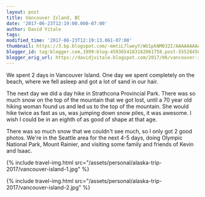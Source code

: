 ```yaml
---
layout: post
title: Vancouver Island, BC
date: '2017-06-23T12:19:00.000-07:00'
author: David Vitale
tags: 
modified_time: '2017-06-23T12:19:13.061-07:00'
thumbnail: https://3.bp.blogspot.com/-mmtiL7lweyY/WU1pkNM032I/AAAAAAAAAw4/cK0b9hjjO4E-Mwq1n_7ck4IPUBCYJLk-wCLcBGAs/s72-c/IMG_5316_800x533.JPG
blogger_id: tag:blogger.com,1999:blog-4593654183182061758.post-5552845098583342813
blogger_orig_url: https://davidjvitale.blogspot.com/2017/06/vancouver-island.html
---
```


We spent 2 days in Vancouver Island. One day we spent completely on the beach, where we fell asleep and got a lot of sand in our hair.

The next day we did a day hike in Strathcona Provincial Park. There was so much snow on the top of the mountain that we got lost, until a 70 year old hiking woman found us and led us to the top of the mountain. She would hike twice as fast as us, was jumping down snow piles, it was awesome. I wish I could be in an eighth of as good of shape at that age.

There was so much snow that we couldn't see much, so I only got 2 good photos.
We're in the Seattle area for the next 4-5 days, doing Olympic National Park, Mount Rainier, and visiting some family and friends of Kevin and Isaac.

{% include travel-img.html src="/assets/personal/alaska-trip-2017/vancouver-island-1.jpg" %}

{% include travel-img.html src="/assets/personal/alaska-trip-2017/vancouver-island-2.jpg" %}


